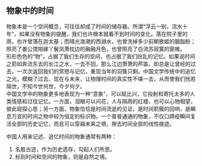 ## 物象中的时间

物象本是一个空间概念，可往往却成了时间的储存器。所谓“浮云一别，流水十年”，如果没有物象的提醒，我们也许根本就看不到时间的变化。落在院子里的雨，也许曾落在迦太基；而晴光潋滟的西湖水，也曾洗掉多少前朝歌姬的胭脂粉；照亮了姜公馆陪嫁丫鬟凤萧枕边的融融月色，也曾照亮了白流苏寂寞的窗帷。  
形形色色的“物”，占据了我们生存的空间，也占据了我们纷乱的记忆。如果说时间之箭如奔流东去的长江之水，一去不回，那么江边萧萧的芦笛，却总是让曾经的过去，一次次返回我们的冥想与记忆，重现当年的羽簇只剩。中国文学传统中的追忆之光，模糊了过去、现在与未来，让物理时间的真实性不堪一击，从而使我们恍若隔世，不知今世何世，今夕何夕。  
中国文学中的物象更多地表现为一种“意象”，可以赋比兴，它投射和寄托太多的人类情感和过往记忆。一方面，泪眼可以问花，人与隔雨的红楼，也可以心物相望，彼此窥探心思；另一方面，物象恰恰是时间流逝的见证，是时间箭簇的回响，是瞬息万变的时间之物中较为恒定的标识物。一个普普通通的物象，不仅口蹄疫瞬间复活全部的历史记忆，而且可以穿越未来之境，擦去时间全部的线性痕迹。

中国人用来记述、追忆时间的物象通常有两种：
1. 名胜古迹，作为历史遗存，勾起人们所思。
2. 标刻时间和空间的物象，则是自然之境。
